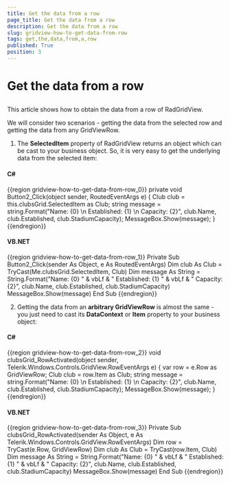 ```yaml
---
title: Get the data from a row
page_title: Get the data from a row
description: Get the data from a row
slug: gridview-how-to-get-data-from-row
tags: get,the,data,from,a,row
published: True
position: 3
---
```


# Get the data from a row



## 

This article shows how to obtain the data from a row of RadGridView.

We will consider two scenarios - getting the data from the selected row and getting the data from any GridViewRow. 

1. The __SelectedItem__ property of RadGridView returns an object which can be cast to your business object. So, it is very easy to get the underlying data from the selected item:

#### __C#__

{{region gridview-how-to-get-data-from-row_0}}
	private void Button2_Click(object sender, RoutedEventArgs e)
	{
	 Club club = this.clubsGrid.SelectedItem as Club;
	 string message = string.Format("Name: {0} \n Established: {1} \n Capacity: {2}", club.Name, 
	                      club.Established, 
	                      club.StadiumCapacity);
	 MessageBox.Show(message);
	}
	{{endregion}}



#### __VB.NET__

{{region gridview-how-to-get-data-from-row_1}}
	Private Sub Button2_Click(sender As Object, e As RoutedEventArgs)
	 Dim club As Club = TryCast(Me.clubsGrid.SelectedItem, Club)
	 Dim message As String = String.Format("Name: {0} " & vbLf & " Established: {1} " & vbLf & " Capacity: {2}", club.Name, club.Established, club.StadiumCapacity)
	 MessageBox.Show(message)
	End Sub
	{{endregion}}





2. Getting the data from an __arbitrary GridViewRow__ is almost the same - you just need to cast its __DataContext__ or __Item__ property to your business object:

#### __C#__

{{region gridview-how-to-get-data-from-row_2}}
	void clubsGrid_RowActivated(object sender, Telerik.Windows.Controls.GridView.RowEventArgs e)
	{
	 var row = e.Row as GridViewRow;
	 Club club = row.Item as Club;
	 string message = string.Format("Name: {0} \n Established: {1} \n Capacity: {2}", club.Name,
	                      club.Established,
	                      club.StadiumCapacity);
	 MessageBox.Show(message);
	}
	{{endregion}}



#### __VB.NET__

{{region gridview-how-to-get-data-from-row_3}}
	Private Sub clubsGrid_RowActivated(sender As Object, e As Telerik.Windows.Controls.GridView.RowEventArgs)
	 Dim row = TryCast(e.Row, GridViewRow)
	 Dim club As Club = TryCast(row.Item, Club)
	 Dim message As String = String.Format("Name: {0} " & vbLf & " Established: {1} " & vbLf & " Capacity: {2}", club.Name, club.Established, club.StadiumCapacity)
	 MessageBox.Show(message)
	End Sub
	{{endregion}}




